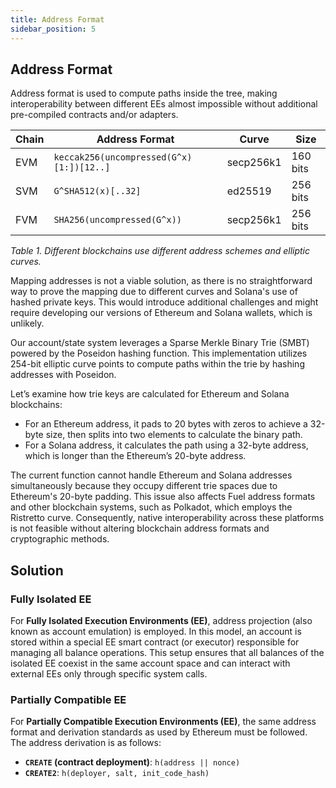 ```yaml
---
title: Address Format
sidebar_position: 5
---
```

Address Format
---

Address format is used to compute paths inside the tree,
making interoperability between different EEs almost impossible without additional pre-compiled contracts and/or adapters.

| Chain | Address Format                           | Curve     | Size     |
|-------|------------------------------------------|-----------|----------|
| EVM   | `keccak256(uncompressed(G^x)[1:])[12..]` | secp256k1 | 160 bits |
| SVM   | `G^SHA512(x)[..32]`                      | ed25519   | 256 bits |
| FVM   | `SHA256(uncompressed(G^x))`              | secp256k1 | 256 bits |

*Table 1. Different blockchains use different address schemes and elliptic curves.*

Mapping addresses is not a viable solution,
as there is no straightforward way to prove the mapping due to different curves and Solana's use of hashed private keys.
This would introduce additional challenges and might require developing our versions of Ethereum and Solana wallets,
which is unlikely.

Our account/state system leverages a Sparse Merkle Binary Trie (SMBT) powered by the Poseidon hashing function.
This implementation utilizes 254-bit elliptic curve points
to compute paths within the trie by hashing addresses with Poseidon.

Let’s examine how trie keys are calculated for Ethereum and Solana blockchains:

- For an Ethereum address, it pads to 20 bytes with zeros to achieve a 32-byte size, then splits into two elements to calculate the binary path.
- For a Solana address, it calculates the path using a 32-byte address, which is longer than the Ethereum’s 20-byte address.

The current function cannot handle Ethereum and Solana addresses simultaneously
because they occupy different trie spaces due to Ethereum's 20-byte padding.
This issue also affects Fuel address formats and other blockchain systems, such as Polkadot,
which employs the Ristretto curve.
Consequently,
native interoperability across these platforms is not feasible
without altering blockchain address formats and cryptographic methods.

## Solution

### Fully Isolated EE

For **Fully Isolated Execution Environments (EE)**, address projection (also known as account emulation) is employed.
In this model,
an account is stored within a special EE smart contract (or executor) responsible for managing all balance operations.
This setup ensures that all balances of the isolated EE coexist in the same account space
and can interact with external EEs only through specific system calls.

### Partially Compatible EE

For **Partially Compatible Execution Environments (EE)**,
the same address format and derivation standards as used by Ethereum must be followed.
The address derivation is as follows:

- **`CREATE` (contract deployment)**: `h(address || nonce)`
- **`CREATE2`**: `h(deployer, salt, init_code_hash)`

